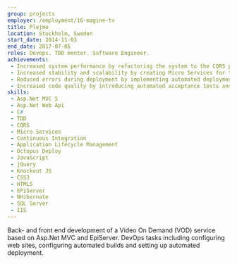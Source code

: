 ```yaml
---
group: projects
employer: /employment/16-magine-tv
title: Plejmo
location: Stockholm, Sweden
start_date: 2014-11-03
end_date: 2017-07-05
roles: Devops. TDD mentor. Software Engineer.
achievements:
 - Increased system performance by refactoring the system to the CQRS pattern with a denormalized, read optimized database for querying.
 - Increased stability and scalability by creating Micro Services for third party integration.
 - Reduced errors during deployment by implementing automated deployment.
 - Increased code quality by introducing automated acceptance tests and living documentation.
skills:
 - Asp.Net MVC 5
 - Asp.Net Web Api
 - C#
 - TDD 
 - CQRS
 - Micro Services
 - Continuous Integration
 - Application Lifecycle Management
 - Octopus Deploy
 - JavaScript
 - jQuery
 - Knockout JS
 - CSS3
 - HTML5
 - EPiServer
 - NHibernate
 - SQL Server
 - IIS
--- 
```

Back- and front end development of a Video On Demand (VOD) service based on Asp.Net MVC and EpiServer. DevOps tasks including configuring web sites, configuring automated builds and setting up automated deployment.